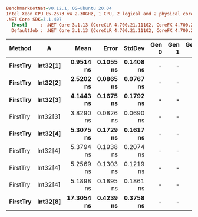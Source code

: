 ``` ini

BenchmarkDotNet=v0.12.1, OS=ubuntu 20.04
Intel Xeon CPU E5-2673 v4 2.30GHz, 1 CPU, 2 logical and 2 physical cores
.NET Core SDK=3.1.407
  [Host]     : .NET Core 3.1.13 (CoreCLR 4.700.21.11102, CoreFX 4.700.21.11602), X64 RyuJIT
  DefaultJob : .NET Core 3.1.13 (CoreCLR 4.700.21.11102, CoreFX 4.700.21.11602), X64 RyuJIT


```
|   Method |        A |       Mean |     Error |    StdDev | Gen 0 | Gen 1 | Gen 2 | Allocated |
|--------- |--------- |-----------:|----------:|----------:|------:|------:|------:|----------:|
| **FirstTry** | **Int32[1]** |  **0.9514 ns** | **0.1055 ns** | **0.1408 ns** |     **-** |     **-** |     **-** |         **-** |
| **FirstTry** | **Int32[2]** |  **2.5202 ns** | **0.0865 ns** | **0.0767 ns** |     **-** |     **-** |     **-** |         **-** |
| **FirstTry** | **Int32[3]** |  **4.1443 ns** | **0.1675 ns** | **0.1792 ns** |     **-** |     **-** |     **-** |         **-** |
| FirstTry | Int32[3] |  3.8290 ns | 0.0826 ns | 0.0690 ns |     - |     - |     - |         - |
| **FirstTry** | **Int32[4]** |  **5.3075 ns** | **0.1729 ns** | **0.1617 ns** |     **-** |     **-** |     **-** |         **-** |
| FirstTry | Int32[4] |  5.3794 ns | 0.1938 ns | 0.2074 ns |     - |     - |     - |         - |
| FirstTry | Int32[4] |  5.2569 ns | 0.1303 ns | 0.1219 ns |     - |     - |     - |         - |
| FirstTry | Int32[4] |  5.1898 ns | 0.1895 ns | 0.1861 ns |     - |     - |     - |         - |
| **FirstTry** | **Int32[8]** | **17.3054 ns** | **0.4239 ns** | **0.3758 ns** |     **-** |     **-** |     **-** |         **-** |
